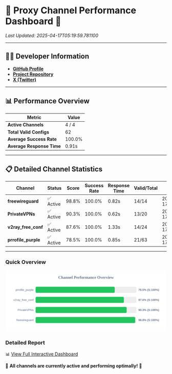 # 🌟 Proxy Channel Performance Dashboard 🌟

_Last Updated: 2025-04-17T05:19:59.781100_

---

## 👩‍💻 Developer Information

- **[GitHub Profile](https://github.com/4n0nymou3)**  
- **[Project Repository](https://github.com/4n0nymou3/multi-proxy-config-fetcher)**  
- **[X (Twitter)](https://x.com/4n0nymou3)**  

---

## 📊 Performance Overview

| Metric                | Value       |
|-----------------------|-------------|
| **Active Channels**   | 4 / 4       |
| **Total Valid Configs** | 62          |
| **Average Success Rate** | 100.0%      |
| **Average Response Time** | 0.91s       |

---

## 📋 Detailed Channel Statistics

| Channel          | Status     | Score  | Success Rate | Response Time | Valid/Total | Last Success               |
|------------------|------------|--------|--------------|---------------|-------------|----------------------------|
| **freewireguard**  | ✅ Active  | 98.8%  | 100.0% | 0.82s         | 14/14       | 2025-04-17T05:19:59.779341 |
| **PrivateVPNs**  | ✅ Active  | 90.3%  | 100.0% | 0.62s         | 13/20       | 2025-04-17T05:19:58.935695 |
| **v2ray_free_conf**  | ✅ Active  | 87.6%  | 100.0% | 1.33s         | 14/24       | 2025-04-17T05:19:58.282996 |
| **prrofile_purple**  | ✅ Active  | 78.5%  | 100.0% | 0.85s         | 21/63       | 2025-04-17T05:19:56.871821 |

---

### Quick Overview
<div align="center">
  <a href="https://raw.githubusercontent.com/nullluser/NullRepo/refs/heads/main/assets/channel_stats_chart.svg">
    <img src="https://raw.githubusercontent.com/nullluser/NullRepo/refs/heads/main/assets/channel_stats_chart.svg" alt="Source Performance Statistics" width="800">
  </a>
</div>

### Detailed Report
📊 [View Full Interactive Dashboard](https://htmlpreview.github.io/?https://github.com/nullluser/NullRepo/blob/main/assets/performance_report.html)

🎉 **All channels are currently active and performing optimally!** 🎉
